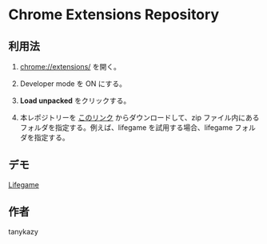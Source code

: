 # Chrome Extensions Repository

## 利用法

1. [chrome://extensions/](chrome://extensions/) を開く。

1. Developer mode を ON にする。

1. __Load unpacked__ をクリックする。

1. 本レポジトリーを [このリンク](https://github.com/tanykazy/chrome-extension/archive/master.zip) からダウンロードして、zip ファイル内にあるフォルダを指定する。例えば、lifegame を試用する場合、lifegame フォルダを指定する。

## デモ

[Lifegame](https://gdg-nara.github.io/chrome-extension/lifegame/)

## 作者

tanykazy

